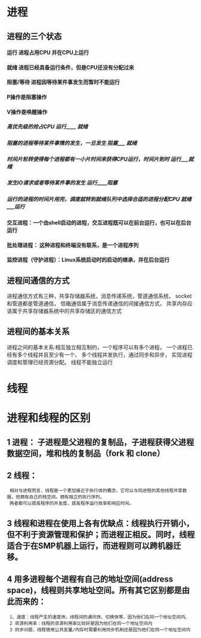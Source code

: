 
# 进程

## 进程的三个状态
####  运行  进程占用CPU 并在CPU上运行
####  就绪  进程已经具备运行条件，但是CPU还没有分配过来
####  阻塞/等待  进程因等待某件事发生而暂时不能运行
#### P操作是阻塞操作
#### V操作是唤醒操作
  
##### 高优先级的抢占CPU                                          运行____ 就绪
##### 阻塞的进程等待某件事情的发生，一旦发生                       阻塞___ 就绪
##### 时间片轮转使得每个进程都有一小片时间来获得CPU运行，时间片到时  运行___就绪
##### 发生IO请求或者等待某件事的发生                              运行____阻塞
##### 运行的进程的时间片用完，调度就转到就绪队列中选择合适的进程分配CPU 就绪___运行
  
#### 交互进程：一个由shell启动的进程，交互进程既可以在前台运行，也可以在后台运行
#### 批处理进程： 这种进程和终端没有联系，是一个进程序列
#### 监控进程（守护进程）：Linux系统启动时的启动的继承，并在后台运行

## 进程间通信的方式
  进程通信方式有三种，共享存储器系统，消息传递系统，管道通信系统，
  socket和管道都是管道通信，
  信箱通信属于消息传递通信的间接通信方式，
  共享内存应该属于共享存储器系统中的共享存储区的通信方式
## 进程间的基本关系
  进程之间的基本关系:相互独立相互制约，一个程序可以有多个进程， 一个进程已经有多个线程并且至少有一个，
  多个线程并发执行，通过同步和异步， 实现进程调度和管理已经资源分配。 线程不能独立运行
  
# 线程


# 进程和线程的区别
## 1 进程： 子进程是父进程的复制品，子进程获得父进程数据空间，堆和栈的复制品（fork 和 clone）
## 2 线程： 
     相对与进程而言，线程是一个更加接近于执行体的概念，它可以与同进程的其他线程共享数据，但拥有自己的栈空间，拥有独立的执行序列。 
     两者都可以提高程序的并发度，提高程序运行效率和响应时间。
## 3 线程和进程在使用上各有优缺点：线程执行开销小，但不利于资源管理和保护；而进程正相反。同时，线程适合于在SMP机器上运行，而进程则可以跨机器迁移。
## 4 用多进程每个进程有自己的地址空间(address space)，线程则共享地址空间。所有其它区别都是由此而来的： 
     1、速度：线程产生的速度快，线程间的通讯快、切换快等，因为他们在同一个地址空间内。 
     2 资源利用率：线程的资源利用率比较好是因为他们在同一个地址空间内
     3 同步问题，线程使用公共变量/内存时需要利用同步机制还是因为他们在同一个地址空间内

